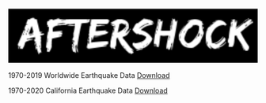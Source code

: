 ![](web/src/assets/logo.png)

1970-2019 Worldwide Earthquake Data [Download](https://www.dropbox.com/s/w4wewmoqhn45inj/data.txt?raw=1)

1970-2020 California Earthquake Data [Download](https://www.dropbox.com/s/hmu110y8m9kw564/CA.txt?raw=1)